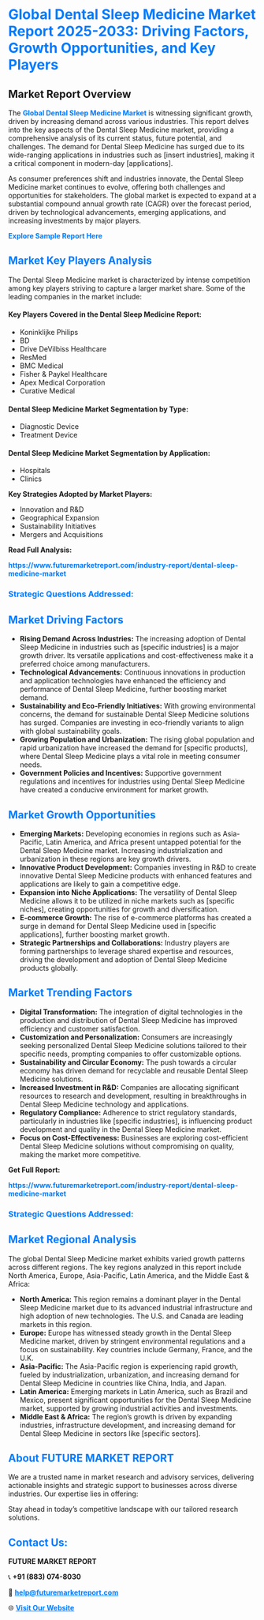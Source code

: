 <h1 style="color: #007BFF;">Global Dental Sleep Medicine Market Report 2025-2033: Driving Factors, Growth Opportunities, and Key Players</h1>

<section id="overview">
<h2>Market Report Overview</h2>
<p>The <a href="https://www.futuremarketreport.com/industry-report/dental-sleep-medicine-market" style="color: #007BFF; text-decoration: none;"><strong>Global Dental Sleep Medicine Market</strong></a> is witnessing significant growth, driven by increasing demand across various industries. This report delves into the key aspects of the Dental Sleep Medicine market, providing a comprehensive analysis of its current status, future potential, and challenges. The demand for Dental Sleep Medicine has surged due to its wide-ranging applications in industries such as [insert industries], making it a critical component in modern-day [applications].</p>
<p>As consumer preferences shift and industries innovate, the Dental Sleep Medicine market continues to evolve, offering both challenges and opportunities for stakeholders. The global market is expected to expand at a substantial compound annual growth rate (CAGR) over the forecast period, driven by technological advancements, emerging applications, and increasing investments by major players.</p>
</section>

<section id="overview">
<p><a href="https://www.futuremarketreport.com/request-sample/reportId=77074" style="color: #007BFF; text-decoration: none;"><strong>Explore Sample Report Here</strong></a></p>
</section>

<section id="key-players">
<h2 style="color: #007BFF;">Market Key Players Analysis</h2>
<p>The Dental Sleep Medicine market is characterized by intense competition among key players striving to capture a larger market share. Some of the leading companies in the market include:</p>
<h4>Key Players Covered in the Dental Sleep Medicine Report:</h4>
<ul><li>Koninklijke Philips</li><li>BD</li><li>Drive DeVilbiss Healthcare</li><li>ResMed</li><li>BMC Medical</li><li>Fisher &amp; Paykel Healthcare</li><li>Apex Medical Corporation</li><li>Curative Medical</li></ul>
<h4>Dental Sleep Medicine Market Segmentation by Type:</h4>
<ul><li>Diagnostic Device</li><li>Treatment Device</li></ul>

<h4>Dental Sleep Medicine Market Segmentation by Application:</h4>
<ul><li>Hospitals</li><li>Clinics</li></ul>
<p><strong>Key Strategies Adopted by Market Players:</strong></p>
<ul>
<li>Innovation and R&D</li>
<li>Geographical Expansion</li>
<li>Sustainability Initiatives</li>
<li>Mergers and Acquisitions</li>
</ul>
</section>

<section>
<p><strong>Read Full Analysis: </strong></p><a href="https://www.futuremarketreport.com/industry-report/dental-sleep-medicine-market" style="color: #007BFF; text-decoration: none;"><strong>https://www.futuremarketreport.com/industry-report/dental-sleep-medicine-market</strong></a>
<h3 style="color: #007BFF;">Strategic Questions Addressed:</h3>
</section>

<section id="driving-factors">
<h2 style="color: #007BFF;">Market Driving Factors</h2>
<ul>
<li><strong>Rising Demand Across Industries:</strong> The increasing adoption of Dental Sleep Medicine in industries such as [specific industries] is a major growth driver. Its versatile applications and cost-effectiveness make it a preferred choice among manufacturers.</li>
<li><strong>Technological Advancements:</strong> Continuous innovations in production and application technologies have enhanced the efficiency and performance of Dental Sleep Medicine, further boosting market demand.</li>
<li><strong>Sustainability and Eco-Friendly Initiatives:</strong> With growing environmental concerns, the demand for sustainable Dental Sleep Medicine solutions has surged. Companies are investing in eco-friendly variants to align with global sustainability goals.</li>
<li><strong>Growing Population and Urbanization:</strong> The rising global population and rapid urbanization have increased the demand for [specific products], where Dental Sleep Medicine plays a vital role in meeting consumer needs.</li>
<li><strong>Government Policies and Incentives:</strong> Supportive government regulations and incentives for industries using Dental Sleep Medicine have created a conducive environment for market growth.</li>
</ul>
</section>

<section id="growth-opportunities">
<h2 style="color: #007BFF;">Market Growth Opportunities</h2>
<ul>
<li><strong>Emerging Markets:</strong> Developing economies in regions such as Asia-Pacific, Latin America, and Africa present untapped potential for the Dental Sleep Medicine market. Increasing industrialization and urbanization in these regions are key growth drivers.</li>
<li><strong>Innovative Product Development:</strong> Companies investing in R&D to create innovative Dental Sleep Medicine products with enhanced features and applications are likely to gain a competitive edge.</li>
<li><strong>Expansion into Niche Applications:</strong> The versatility of Dental Sleep Medicine allows it to be utilized in niche markets such as [specific niches], creating opportunities for growth and diversification.</li>
<li><strong>E-commerce Growth:</strong> The rise of e-commerce platforms has created a surge in demand for Dental Sleep Medicine used in [specific applications], further boosting market growth.</li>
<li><strong>Strategic Partnerships and Collaborations:</strong> Industry players are forming partnerships to leverage shared expertise and resources, driving the development and adoption of Dental Sleep Medicine products globally.</li>
</ul>
</section>

<section id="trending-factors">
<h2 style="color: #007BFF;">Market Trending Factors</h2>
<ul>
<li><strong>Digital Transformation:</strong> The integration of digital technologies in the production and distribution of Dental Sleep Medicine has improved efficiency and customer satisfaction.</li>
<li><strong>Customization and Personalization:</strong> Consumers are increasingly seeking personalized Dental Sleep Medicine solutions tailored to their specific needs, prompting companies to offer customizable options.</li>
<li><strong>Sustainability and Circular Economy:</strong> The push towards a circular economy has driven demand for recyclable and reusable Dental Sleep Medicine solutions.</li>
<li><strong>Increased Investment in R&D:</strong> Companies are allocating significant resources to research and development, resulting in breakthroughs in Dental Sleep Medicine technology and applications.</li>
<li><strong>Regulatory Compliance:</strong> Adherence to strict regulatory standards, particularly in industries like [specific industries], is influencing product development and quality in the Dental Sleep Medicine market.</li>
<li><strong>Focus on Cost-Effectiveness:</strong> Businesses are exploring cost-efficient Dental Sleep Medicine solutions without compromising on quality, making the market more competitive.</li>
</ul>
</section>

<section>
<p><strong>Get Full Report: </strong></p><a href="https://www.futuremarketreport.com/industry-report/dental-sleep-medicine-market" style="color: #007BFF; text-decoration: none;"><strong>https://www.futuremarketreport.com/industry-report/dental-sleep-medicine-market</strong></a>
<h3 style="color: #007BFF;">Strategic Questions Addressed:</h3>
</section>


<section id="regional-analysis">
<h2 style="color: #007BFF;">Market Regional Analysis</h2>
<p>The global Dental Sleep Medicine market exhibits varied growth patterns across different regions. The key regions analyzed in this report include North America, Europe, Asia-Pacific, Latin America, and the Middle East & Africa:</p>
<ul>
<li><strong>North America:</strong> This region remains a dominant player in the Dental Sleep Medicine market due to its advanced industrial infrastructure and high adoption of new technologies. The U.S. and Canada are leading markets in this region.</li>
<li><strong>Europe:</strong> Europe has witnessed steady growth in the Dental Sleep Medicine market, driven by stringent environmental regulations and a focus on sustainability. Key countries include Germany, France, and the U.K.</li>
<li><strong>Asia-Pacific:</strong> The Asia-Pacific region is experiencing rapid growth, fueled by industrialization, urbanization, and increasing demand for Dental Sleep Medicine in countries like China, India, and Japan.</li>
<li><strong>Latin America:</strong> Emerging markets in Latin America, such as Brazil and Mexico, present significant opportunities for the Dental Sleep Medicine market, supported by growing industrial activities and investments.</li>
<li><strong>Middle East & Africa:</strong> The region’s growth is driven by expanding industries, infrastructure development, and increasing demand for Dental Sleep Medicine in sectors like [specific sectors].</li>
</ul>
</section>

<footer>
<h2 style="color: #007BFF;">About FUTURE MARKET REPORT</h2>
<p>We are a trusted name in market research and advisory services, delivering actionable insights and strategic support to businesses across diverse industries. Our expertise lies in offering:</p>

<p>Stay ahead in today’s competitive landscape with our tailored research solutions.</p>

<h2 style="color: #007BFF;">Contact Us:</h2>
<p><strong>FUTURE MARKET REPORT</strong></p>
<p>📞 <strong>+91 (883) 074-8030</strong></p>
<p>📧 <strong><a href="mailto:help@futuremarketreport.com" style="color: #007BFF;">help@futuremarketreport.com</a></strong></p>
<p>🌐 <strong><a href="https://www.futuremarketreport.com/" style="color: #007BFF;">Visit Our Website</a></strong></p>
</footer>